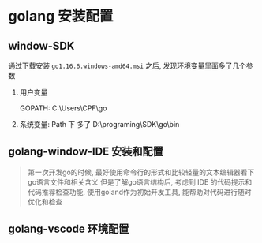 # golang 安装配置

## window-SDK

通过下载安装 `go1.16.6.windows-amd64.msi` 之后, 发现环境变量里面多了几个参数

1. 用户变量

   GOPATH: C:\Users\CPF\go

2. 系统变量: Path 下 多了 D:\programing\SDK\go\bin

## golang-window-IDE 安装和配置

> 第一次开发go的时候, 最好使用命令行的形式和比较轻量的文本编辑器看下go语言文件和相关含义
> 但是了解go语言结构后, 考虑到 IDE 的代码提示和 代码推荐检查功能, 使用goland作为初始开发工具, 能帮助对代码进行随时优化和检查

## golang-vscode 环境配置



